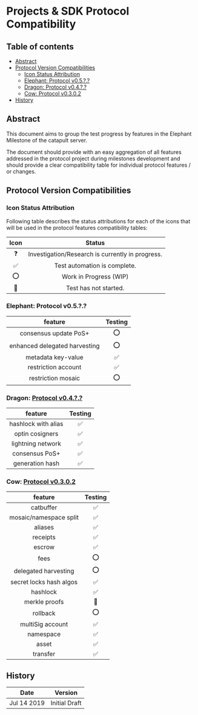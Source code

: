 # Projects & SDK Protocol Compatibility

## Table of contents

- [Abstract](#abstract)
- [Protocol Version Compatibilities](#protocol-version-compatibilities)
  - [Icon Status Attribution](#icon-status-attribution)
  - [Elephant: Protocol v0.5.?.?](#)
  - [Dragon: Protocol v0.4.?.?](#)
  - [Cow: Protocol v0.3.0.2](#cow-protocol-v0302)
- [History](#history)

## Abstract

This document aims to group the test progress by features in the Elephant Milestone of the catapult server.  

The document should provide with an easy aggregation of all features addressed in the protocol project during milestones development and should provide a clear compatibility table for individual protocol features / or changes.

## Protocol Version Compatibilities

### Icon Status Attribution

Following table describes the status attributions for each of the icons that will be used in the protocol features compatibility tables:

| Icon | Status |
| :-: | :-: |
| :question: | Investigation/Research is currently in progress. |
| :white_check_mark: | Test automation is complete. |
| :o: | Work in Progress (WIP) |
| :stop_sign: | Test has not started. |

### Elephant: Protocol v0.5.?.?

| feature | Testing |
| :-: |:-: |
| consensus update PoS+ | :o:  |
| enhanced delegated harvesting | :o: |
| metadata key-value | :white_check_mark: |
| restriction account| :white_check_mark: |
| restriction mosaic | :o: |

### Dragon: [Protocol v0.4.?.?](https://github.com/nemtech/catapult-server/milestone/5)

| feature | Testing |
| :-: |:-: |
| hashlock with alias | :white_check_mark: |
| optin cosigners | :white_check_mark: |
| lightning network | :white_check_mark: |
| consensus PoS+ | :white_check_mark:  |
| generation hash | :white_check_mark: |

### Cow: [Protocol v0.3.0.2](https://github.com/nemtech/catapult-server/milestone/3)

| feature | Testing|
| :-: |:-: |
| catbuffer | :white_check_mark:  |
| mosaic/namespace split | :white_check_mark: |
| aliases | :white_check_mark: |
| receipts | :white_check_mark: |
| escrow | :white_check_mark: |
| fees | :o: |
| delegated harvesting | :o: |
| secret locks hash algos | :white_check_mark: |
| hashlock | :white_check_mark: |
| merkle proofs | :stop_sign: |
| rollback | :o: |
| multiSig account | :white_check_mark: |
| namespace | :white_check_mark: |
| asset | :white_check_mark: |
| transfer | :white_check_mark: |


## History

| **Date**      | **Version**   |
| ------------- | ------------- |
| Jul 14 2019   | Initial Draft |
